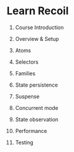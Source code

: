 # Learn Recoil

01. Course Introduction

1. Overview & Setup
2. Atoms
3. Selectors
4. Families
5. State persistence
6. Suspense
7. Concurrent mode
8. State observation
9. Performance
10. Testing
